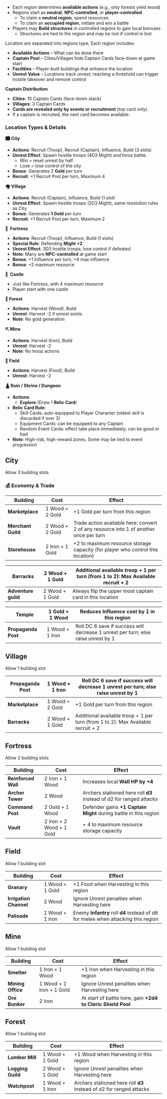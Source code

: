 - Each region determines **available actions** (e.g., only forests yield wood)
- Regions start as **neutral**, **NPC-controlled**, or **player-controlled**
    - To claim a **neutral region**, spend resources
    - To claim an **occupied region**, initiate and win a battle
- Players may **Build structures** in controlled regions to gain local bonuses
    - Structures are tied to the region and may be lost if control is lost

Location are separated into regions type, Each region includes:

- **Available Actions** – What can be done there
- **Captain Pool** – Cities/Villages hide Captain Cards face-down at game start
- **Facilities** – Player-built buildings that enhance the location
- **Unrest Value** – Locations track unrest; reaching a threshold can trigger hostile takeover and remove control

**Captain Distribution**

- **Cities**: 10 Captain Cards (face-down stack)
- **Villages**: 3 Captain Cards
- **Cards are revealed only by events or recruitment** (top card only).
- If a captain is recruited, the next card becomes available.

### **Location Types & Details**

**🏙️ City**

- **Actions**: Recruit (Troop), Recruit (Captain), Influence, Build (3 slots)
- **Unrest Effect**: Spawn hostile troops (4D3 Might) and force battle.
    - Win = reset unrest by half
    - Lose = lose control of the city
- **Bonus**: Generates 2 **Gold** per turn
- **Recruit**: +1 Recruit Pool per turn, Maximum 4

**🏘️ Village**

- **Actions**: Recruit (Captain), Influence, Build (1 slot)
- **Unrest Effect**: Spawn hostile troops (2D3 Might), same resolution rules as City
- **Bonus**: Generates **1 Gold** per turn
- **Recruit**: +1 Recruit Pool per turn, Maximum 2

**🏰  Fortress**

- **Actions**: Recruit (Troop), Influence, Build (1 slots)
- **Special Rule**: Defending **Might +2**
- **Unrest Effect**: 3D3 hostile troops; lose control if defeated
- **Note**: Many are **NPC-controlled** at game start
- **Bonus**: +1 Influence per turn, +4 max influence
- **Bonus**: +2 maximum resource

**🏰  Castle**

- Just like Fortress, with 4 maximum resource
- Player start with one castle

**🌲 Forest**

- **Actions**: Harvest (Wood), Build
- **Unrest**: Harvest -2 if unrest exists
- **Note**: No gold generation

**⛏️ Mine**

- **Actions**: Harvest (Iron), Build
- **Unrest**: Harvest -2
- **Note**: No troop actions

**🌾 Field**

- **Actions**: Harvest (Food), Build
- **Unrest**: Harvest -2

**🛕 Ruin / Shrine / Dungeon**

- **Actions**:
    - **Explore** (Draw 1 **Relic Card**)
- **Relic Card Rule**:
    - Skill Cards: auto-equipped to Player Character (oldest skill is discarded if over 3)
    - Equipment Cards: can be equipped to any Captain
    - Random Event Cards: effect take place immediately, can be good or bad
- **Note**: High-risk, high-reward zones. Some may be tied to event progression

## City

Allow 3 building slots

### **💰 Economy & Trade**

| **Building** | **Cost** | **Effect** |
| --- | --- | --- |
| **Marketplace** | 1 Wood + 2 Gold | +1 Gold per turn from this region |
| **Merchant Guild** | 2 Wood + 2 Gold | Trade action available here: convert 2 of any resource into 1 of another once per turn |
| **Storehouse** | 2 Iron + 1 Gold | +2 to maximum resource storage capacity (for player who control this location) |

| **Barracks** | 2 Wood + 1 Gold | Additional available troop + 1 per turn (from 1 to 2): Max Available recruit + 2 |
| --- | --- | --- |
| **Adventure guild** | 2 Wood + 1 Gold | Always flip the upper most captain card in this location |

| **Temple** | 1 Gold + 1 Wood | Reduces **Influence cost** by 1 in this region |
| --- | --- | --- |
| **Propaganda Post** | 1 Wood + 1 Iron | Roll DC 6 save if success will decrease 1 unrest per turn; else raise unrest by 1 |

## Village

Allow 1 building slot

| **Propaganda Post** | 1 Wood + 1 Iron | Roll DC 6 save if success will decrease 1 unrest per turn; else raise unrest by 1 |
| --- | --- | --- |
| **Marketplace**  | 1 Wood + 2 Gold | +1 Gold per turn from this region |
| **Barracks** | 2 Wood + 1 Gold | Additional available troop + 1 per turn (from 1 to 2): Max Available recruit + 2 |

## Fortress

Allow 2 building slots

| **Building** | **Cost** | **Effect** |
| --- | --- | --- |
| **Reinforced Wall** | 2 Iron + 1 Wood | Increases local **Wall HP by +4** |
| **Archer Tower** | 2 Wood | Archers stationed here roll **d3** instead of d2 for ranged attacks |
| **Command Post** | 2 Gold + 1 Wood | Defender gains **+1 Captain Might** during battle in this region |
| **Vault** | 2 Iron + 2 Wood + 1 Gold | + 4 to maximum resource storage capacity |

## Field

Allow 1 building slot

| **Building** | **Cost** | **Effect** |
| --- | --- | --- |
| **Granary** | 1 Wood + 1 Gold | +1 Food when Harvesting in this region |
| **Irrigation Channel** | 2 Wood | Ignore Unrest penalties when Harvesting here |
| **Palisade** | 1 Wood + 1 Iron | Enemy **Infantry** roll **d4** instead of d6 for melee when attacking this region |

## Mine

Allow 1 building slot

| **Building** | **Cost** | **Effect** |
| --- | --- | --- |
| **Smelter** | 1 Iron + 1 Wood | +1 Iron when Harvesting in this region |
| **Mining Office** | 1 Wood + 1 Iron + 1 Gold | Ignore Unrest penalties when Harvesting here |
| **Ore Bunker** | 2 Iron | At start of battle here, gain **+2d4 to Cleric Shield Pool** |

## Forest

Allow 1 building slot

| **Building** | **Cost** | **Effect** |
| --- | --- | --- |
| **Lumber Mill** | 1 Wood + 1 Gold | +1 Wood when Harvesting in this region |
| **Logging Guild** | 2 Wood + 1 Gold | Ignore Unrest penalties when Harvesting here |
| **Watchpost** | 1 Wood + 1 Iron | Archers stationed here roll **d3** instead of d2 for ranged attacks |